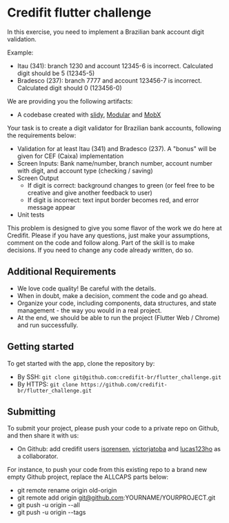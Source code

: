 # Credifit flutter challenge

In this exercise, you need to implement a Brazilian bank account digit validation.

Example:

- Itau (341): branch 1230 and account 12345-6 is incorrect. Calculated digit should be 5 (12345-5)
- Bradesco (237): branch 7777 and account 123456-7 is incorrect. Calculated digit should 0 (123456-0)

We are providing you the following artifacts:

- A codebase created with [slidy](https://pub.dev/packages/slidy), [Modular](https://pub.dev/packages/flutter_modular) and [MobX](https://pub.dev/packages/flutter_mobx)

Your task is to create a digit validator for Brazilian bank accounts, following the requirements below:

- Validation for at least Itau (341) and Bradesco (237). A "bonus" will be given for CEF (Caixa) implementation
- Screen Inputs: Bank name/number, branch number, account number with digit, and account type (checking / saving)
- Screen Output
  - If digit is correct: background changes to green (or feel free to be creative and give another feedback to user)
  - If digit is incorrect: text input border becomes red, and error message appear
- Unit tests

This problem is designed to give you some flavor of the work we do here at Credifit.
Please if you have any questions, just make your assumptions, comment on the code and follow along. Part of the skill is to make decisions. If you need to change any code already written, do so.

## Additional Requirements

- We love code quality! Be careful with the details.
- When in doubt, make a decision, comment the code and go ahead.
- Organize your code, including components, data structures, and state management - the way you would in a real project.
- At the end, we should be able to run the project (Flutter Web / Chrome) and run successfully.

## Getting started

To get started with the app, clone the repository by:

- By SSH: `git clone git@github.com:credifit-br/flutter_challenge.git`
- By HTTPS: `git clone https://github.com/credifit-br/flutter_challenge.git`

## Submitting

To submit your project, please push your code to a private repo on Github, and then share it with us:

- On Github: add credifit users [isorensen](https://github.com/isorensen), [victorjatoba](https://github.com/victorjatoba) and [lucas123ho](https://github.com/lucas123ho) as a collaborator.

For instance, to push your code from this existing repo to a brand new empty Github project, replace the ALLCAPS parts below:

- git remote rename origin old-origin
- git remote add origin git@github.com:YOURNAME/YOURPROJECT.git
- git push -u origin --all
- git push -u origin --tags
